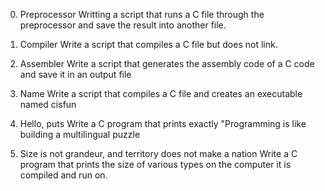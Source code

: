 0. Preprocessor 
   Writting a script that runs a C file through the preprocessor and save the result into another file.

1. Compiler 
   Write a script that compiles a C file but does not link.

2. Assembler 
  Write a script that generates the assembly code of a C code and save it in an output file

3. Name 
   Write a script that compiles a C file and creates an executable named cisfun

4. Hello, puts 
   Write a C program that prints exactly "Programming is like building a multilingual puzzle

6. Size is not grandeur, and territory does not make a nation 
   Write a C program that prints the size of various types on the computer it is compiled and run on.

